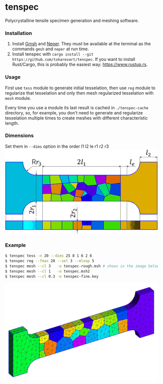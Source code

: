# tenspec

Polycrystalline tensile specimen generation and meshing software.

### Installation

1. Install [Gmsh](https://gmsh.info/) and [Neper](http://www.neper.info/).
   They must be available at the terminal as the commands `gmsh` and `neper` at run time.
2. Install tenspec with `cargo install --git https://github.com/tokarevart/tenspec`.
   If you want to install Rust/Cargo, this is probably the easiest way: https://www.rustup.rs.

### Usage
First use `tess` module to generate initial tesselation,
then use `reg` module to regularize that tesselation
and only then mesh regularized tesselation with `mesh` module.

Every time you use a module its last result is cached
in `./tenspec-cache` directory, so, for example, you don't need
to generate and regularize tesselation multiple times to create meshes with
different characteristic length.

### Dimensions

Set them in `--dims` option in the order l1 l2 le r1 r2 r3
![](/images/dims.jpg?raw=true)

### Example

``` sh
$ tenspec tess -n 20 --dims 25 8 1 6 2 6  
$ tenspec reg --fmax 20 --sel 3 --mloop 5  
$ tenspec mesh --cl 3   -o tenspec-rough.msh # shown in the image below
$ tenspec mesh --cl 1   -o tenspec.msh2
$ tenspec mesh --cl 0.3 -o tenspec-fine.key
```

![](/images/example.jpg?raw=true)
